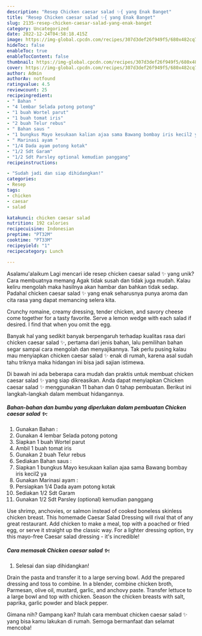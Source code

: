 ```yaml
---
description: "Resep Chicken caesar salad ✨{ yang Enak Banget"
title: "Resep Chicken caesar salad ✨{ yang Enak Banget"
slug: 2135-resep-chicken-caesar-salad-yang-enak-banget
category: Uncategorized
date: 2022-12-24T04:58:18.415Z
image: https://img-global.cpcdn.com/recipes/307d3def26f949f5/680x482cq70/chicken-caesar-salad-foto-resep-utama.jpg
hideToc: false
enableToc: true
enableTocContent: false
thumbnail: https://img-global.cpcdn.com/recipes/307d3def26f949f5/680x482cq70/chicken-caesar-salad-foto-resep-utama.jpg
cover: https://img-global.cpcdn.com/recipes/307d3def26f949f5/680x482cq70/chicken-caesar-salad-foto-resep-utama.jpg
author: Admin
authorAv: notfound
ratingvalue: 4.5
reviewcount: 25
recipeingredient:
- " Bahan "
- "4 lembar Selada potong potong"
- "1 buah Wortel parut"
- "1 buah tomat iris"
- "2 buah Telur rebus"
- " Bahan saus "
- "1 bungkus Mayo kesukaan kalian ajaa sama Bawang bombay iris kecil2 ya"
- " Marinasi ayam "
- "1/4 Dada ayam potong kotak"
- "1/2 Sdt Garam"
- "1/2 Sdt Parsley optional kemudian panggang"
recipeinstructions:

- "Sudah jadi dan siap dihidangkan!"
categories:
- Resep
tags:
- chicken
- caesar
- salad

katakunci: chicken caesar salad 
nutrition: 192 calories
recipecuisine: Indonesian
preptime: "PT32M"
cooktime: "PT33M"
recipeyield: "1"
recipecategory: Lunch

---
```



Asalamu'alaikum Lagi mencari ide resep chicken caesar salad ✨ yang unik? Cara membuatnya memang Agak tidak susah dan tidak juga mudah. Kalau keliru mengolah maka hasilnya akan hambar dan bahkan tidak sedap. Padahal chicken caesar salad ✨ yang enak seharusnya punya aroma dan cita rasa yang dapat memancing selera kita.


Crunchy romaine, creamy dressing, tender chicken, and savory cheese come together for a tasty favorite. Serve a lemon wedge with each salad if desired. I find that when you omit the egg.

Banyak hal yang sedikit banyak berpengaruh terhadap kualitas rasa dari chicken caesar salad ✨, pertama dari jenis bahan, lalu pemilihan bahan segar sampai cara mengolah dan menyajikannya. Tak perlu pusing kalau mau menyiapkan chicken caesar salad ✨ enak di rumah, karena asal sudah tahu triknya maka hidangan ini bisa jadi sajian istimewa.


Di bawah ini ada beberapa cara mudah dan praktis untuk membuat chicken caesar salad ✨ yang siap dikreasikan. Anda dapat menyiapkan Chicken caesar salad ✨ menggunakan 11 bahan dan 0 tahap pembuatan. Berikut ini langkah-langkah dalam membuat hidangannya.

<!--inarticleads1-->

##### Bahan-bahan dan bumbu yang diperlukan dalam pembuatan Chicken caesar salad ✨:

1. Gunakan  Bahan :
1. Gunakan 4 lembar Selada potong potong
1. Siapkan 1 buah Wortel parut
1. Ambil 1 buah tomat iris
1. Gunakan 2 buah Telur rebus
1. Sediakan  Bahan saus :
1. Siapkan 1 bungkus Mayo kesukaan kalian ajaa sama Bawang bombay iris kecil2 ya
1. Gunakan  Marinasi ayam :
1. Persiapkan 1/4 Dada ayam potong kotak
1. Sediakan 1/2 Sdt Garam
1. Gunakan 1/2 Sdt Parsley (optional) kemudian panggang


Use shrimp, anchovies, or salmon instead of cooked boneless skinless chicken breast. This homemade Caesar Salad Dressing will rival that of any great restaurant. Add chicken to make a meal, top with a poached or fried egg, or serve it straight up the classic way. For a lighter dressing option, try this mayo-free Caesar salad dressing - it&#39;s incredible! 

<!--inarticleads2-->

##### Cara memasak Chicken caesar salad ✨:


1. Selesai dan siap dihidangkan!

Drain the pasta and transfer it to a large serving bowl. Add the prepared dressing and toss to combine. In a blender, combine chicken broth, Parmesan, olive oil, mustard, garlic, and anchovy paste. Transfer lettuce to a large bowl and top with chicken. Season the chicken breasts with salt, paprika, garlic powder and black pepper. 

Gimana nih? Gampang kan? Itulah cara membuat chicken caesar salad ✨ yang bisa kamu lakukan di rumah. Semoga bermanfaat dan selamat mencoba!

